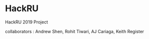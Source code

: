 # HackRU
HackRU 2019 Project 

collaborators : Andrew Shen, Rohit Tiwari, AJ Cariaga, Keith Register
